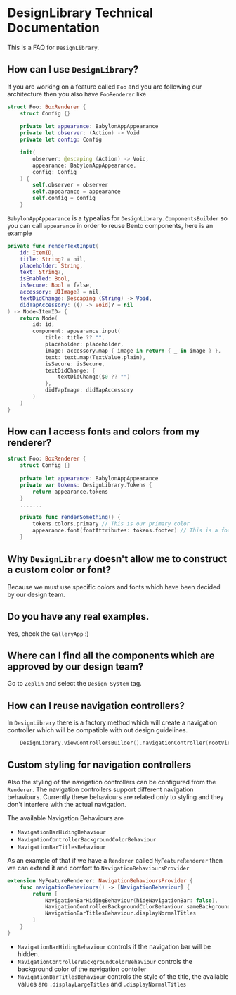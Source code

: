# DesignLibrary Technical Documentation

This is a FAQ for `DesignLibrary`.

## How can I use `DesignLibrary`?

If you are working on a feature called `Foo` and you are following our architecture then you also have `FooRenderer` like 

```swift
struct Foo: BoxRenderer {
    struct Config {}
   
    private let appearance: BabylonAppAppearance
    private let observer: (Action) -> Void
    private let config: Config

    init(
        observer: @escaping (Action) -> Void,
        appearance: BabylonAppAppearance,
        config: Config
    ) {
        self.observer = observer
        self.appearance = appearance
        self.config = config
    }
```

`BabylonAppAppearance` is a typealias for `DesignLibrary.ComponentsBuilder` so you can call `appearance` in order to reuse Bento components, here is an example

```swift
private func renderTextInput(
    id: ItemID,
    title: String? = nil,
    placeholder: String,
    text: String?,
    isEnabled: Bool,
    isSecure: Bool = false,
    accessory: UIImage? = nil,
    textDidChange: @escaping (String) -> Void,
    didTapAccessory: (() -> Void)? = nil
) -> Node<ItemID> {
    return Node(
        id: id,
        component: appearance.input(
            title: title ?? "",
            placeholder: placeholder,
            image: accessory.map { image in return { _ in image } },
            text: text.map(TextValue.plain),
            isSecure: isSecure,
            textDidChange: {
                textDidChange($0 ?? "")
            },
            didTapImage: didTapAccessory
        )
    )
}
```

## How can I access fonts and colors from my renderer? 

```swift
struct Foo: BoxRenderer {
    struct Config {}
   
    private let appearance: BabylonAppAppearance
    private var tokens: DesignLibrary.Tokens { 
        return appearance.tokens
    }
    .......

    private func renderSomething() {
        tokens.colors.primary // This is our primary color
        appearance.font(fontAttributes: tokens.footer) // This is a footer
    }

```

## Why `DesignLibrary` doesn't allow me to construct a custom color or font?

Because we must use specific colors and fonts which have been decided by our design team.
 
## Do you have any real examples.

Yes, check the `GalleryApp` :)

## Where can I find all the components which are approved by our design team?

Go to `Zeplin` and select the `Design System` tag.


## How can I reuse navigation controllers?

In `DesignLibrary` there is a factory method which will create a navigation controller which will be
compatible with out design guidelines.

```swift
    DesignLibrary.viewControllersBuilder().navigationController(rootViewController: someViewController)
```

## Custom styling for navigation controllers

Also the styling of the navigation controllers can be configured from the `Renderer`.
The navigation controllers support different navigation behaviours.
Currently these behaviours are related only to styling and they don't interfere with the actual navigation.

The available Navigation Behaviours are 
- `NavigationBarHidingBehaviour`
- `NavigationControllerBackgroundColorBehaviour`
- `NavigationBarTitlesBehaviour`


As an example of that if we have a `Renderer` called `MyFeatureRenderer` then we can extend it and 
comfort to `NavigationBehavioursProvider`


```swift
extension MyFeatureRenderer: NavigationBehavioursProvider {
    func navigationBehaviours() -> [NavigationBehaviour] {
        return [
            NavigationBarHidingBehaviour(hideNavigationBar: false),
            NavigationControllerBackgroundColorBehaviour.sameBackgroundColor,
            NavigationBarTitlesBehaviour.displayNormalTitles
        ]
    }
}
```

- `NavigationBarHidingBehaviour` controls if the navigation bar will be hidden.
- `NavigationControllerBackgroundColorBehaviour` controls the background color of the navigation contoller
- `NavigationBarTitlesBehaviour` controls the style of the title, the available values are `.displayLargeTitles` and `.displayNormalTitles`